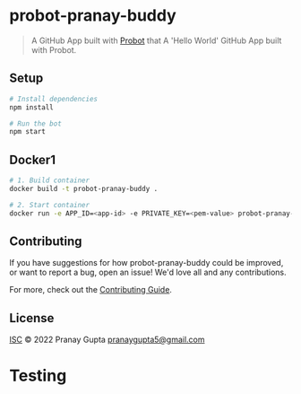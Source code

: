 # probot-pranay-buddy

> A GitHub App built with [Probot](https://github.com/probot/probot) that A &#x27;Hello World&#x27; GitHub App built with Probot.

## Setup

```sh
# Install dependencies
npm install

# Run the bot
npm start
```

## Docker1

```sh
# 1. Build container
docker build -t probot-pranay-buddy .

# 2. Start container
docker run -e APP_ID=<app-id> -e PRIVATE_KEY=<pem-value> probot-pranay-buddy
```

## Contributing

If you have suggestions for how probot-pranay-buddy could be improved, or want to report a bug, open an issue! We'd love all and any contributions.

For more, check out the [Contributing Guide](CONTRIBUTING.md).

## License

[ISC](LICENSE) © 2022 Pranay Gupta <pranaygupta5@gmail.com>

# Testing
